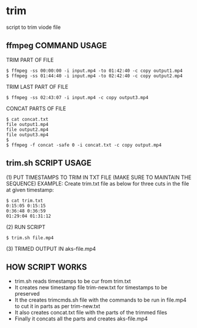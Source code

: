 # trim
script to trim viode file

## ffmpeg COMMAND USAGE

TRIM PART OF FILE
```
$ ffmpeg -ss 00:00:00 -i input.mp4 -to 01:42:40 -c copy output1.mp4
$ ffmpeg -ss 01:44:40 -i input.mp4 -to 02:42:40 -c copy output2.mp4
```
TRIM LAST PART OF FILE
```
$ ffmpeg -ss 02:43:07 -i input.mp4 -c copy output3.mp4
```
CONCAT PARTS OF FILE
```
$ cat concat.txt 
file output1.mp4
file output2.mp4
file output3.mp4
$ 
$ ffmpeg -f concat -safe 0 -i concat.txt -c copy output.mp4
```
## trim.sh SCRIPT USAGE
(1)
PUT TIMESTAMPS TO TRIM IN TXT FILE (MAKE SURE TO MAINTAIN THE SEQUENCE)
EXAMPLE:
Create trim.txt file as below for three cuts in the file at given timestamp:
```
$ cat trim.txt 
0:15:05 0:15:15
0:36:48 0:36:59
01:29:04 01:31:12
```
(2)
RUN SCRIPT
```
$ trim.sh file.mp4
```
(3)
TRIMED OUTPUT IN aks-file.mp4

## HOW SCRIPT WORKS
- trim.sh reads timestamps to be cur from trim.txt
- It creates new timestamp file trim-new.txt for timestamps to be preserved
- It the creates trimcmds.sh file with the commands to be run in file.mp4 to cut it in parts as per trim-new.txt
- It also creates  concat.txt file with the parts of the trimmed files
- Finally it concats all the parts and creates aks-file.mp4

